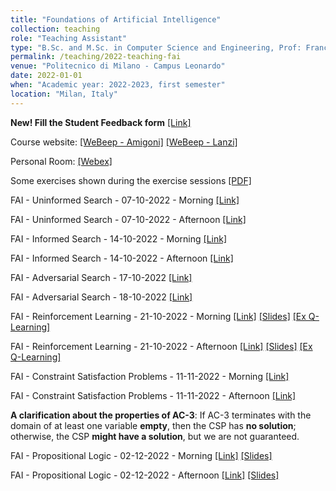 ```yaml
---
title: "Foundations of Artificial Intelligence"
collection: teaching
role: "Teaching Assistant"
type: "B.Sc. and M.Sc. in Computer Science and Engineering, Prof: Francesco Amigoni and Pier Luca Lanzi"
permalink: /teaching/2022-teaching-fai
venue: "Politecnico di Milano - Campus Leonardo"
date: 2022-01-01
when: "Academic year: 2022-2023, first semester"
location: "Milan, Italy"
---
```


<b>New! Fill the Student Feedback form</b> [[Link]](https://forms.gle/FjaqCA5URPRmRuVT9)

Course website: [[WeBeep - Amigoni]](https://webeep.polimi.it/course/view.php?id=7914) [[WeBeep - Lanzi]](https://webeep.polimi.it/course/view.php?id=7113) 

Personal Room: [[Webex]](https://politecnicomilano.webex.com/meet/albertomaria.metelli)

Some exercises shown during the exercise sessions [[PDF]](https://albertometelli.github.io/files/2021-fai/exercises.pdf)

FAI - Uninformed Search - 07-10-2022 - Morning [[Link]](https://politecnicomilano.webex.com/politecnicomilano/ldr.php?RCID=0c00a51de5c1cc86ebee91375da37c80)

FAI - Uninformed Search - 07-10-2022 - Afternoon [[Link]](https://politecnicomilano.webex.com/politecnicomilano/ldr.php?RCID=e2701bd036a0ff5d4778580500fad8b2)

FAI - Informed Search - 14-10-2022 - Morning [[Link]](https://politecnicomilano.webex.com/politecnicomilano/ldr.php?RCID=625252dd5bef3414e95b91fe134ee5a0)

FAI - Informed Search - 14-10-2022 - Afternoon [[Link]](https://politecnicomilano.webex.com/politecnicomilano/ldr.php?RCID=027611c8dea5bd26f31865890135af0a)

FAI - Adversarial Search - 17-10-2022 [[Link]](https://politecnicomilano.webex.com/politecnicomilano/ldr.php?RCID=86532474caa45fad3b15d9a269ef8fa9)

FAI - Adversarial Search - 18-10-2022 [[Link]](https://politecnicomilano.webex.com/politecnicomilano/ldr.php?RCID=f06638304d6d91338b8118676f24cb8c)

FAI - Reinforcement Learning - 21-10-2022 - Morning [[Link]](https://politecnicomilano.webex.com/politecnicomilano/ldr.php?RCID=cbc2564e6d1be49ed68524a6658033bf) [[Slides]](https://albertometelli.github.io/files/2022-fai/FAI_ExAdvSearch.pdf) [[Ex Q-Learning]](https://albertometelli.github.io/files/2022-fai/exercise_qlearning.pdf) 

FAI - Reinforcement Learning - 21-10-2022 - Afternoon [[Link]](https://politecnicomilano.webex.com/politecnicomilano/ldr.php?RCID=d1e26ef8dd59207e41891f207f39ccec) [[Slides]](https://albertometelli.github.io/files/2022-fai/FAI_ExAdvSearch.pdf) [[Ex Q-Learning]](https://albertometelli.github.io/files/2022-fai/exercise_qlearning.pdf)

FAI - Constraint Satisfaction Problems - 11-11-2022 - Morning [[Link]](https://politecnicomilano.webex.com/politecnicomilano/ldr.php?RCID=6b0d9707ded83632fdcd8a3f3c434919)

FAI - Constraint Satisfaction Problems - 11-11-2022 - Afternoon [[Link]](https://politecnicomilano.webex.com/politecnicomilano/ldr.php?RCID=b7e0ea7ea206ddf036df3af12b36919c)

<b>A clarification about the properties of AC-3</b>: If AC-3 terminates with the domain of at least one variable <b>empty</b>, then the CSP has <b>no solution</b>; otherwise, the CSP <b>might have a solution</b>, but we are not guaranteed.

FAI - Propositional Logic - 02-12-2022 - Morning [[Link]](https://politecnicomilano.webex.com/politecnicomilano/ldr.php?RCID=5e601108305e2e81c9fa785616c28ce6) [[Slides]](https://albertometelli.github.io/files/2022-fai/FAI-consistency.pdf)

FAI - Propositional Logic - 02-12-2022 - Afternoon [[Link]](https://politecnicomilano.webex.com/politecnicomilano/ldr.php?RCID=1da3b9c592b8815ef669a6cf2989c86a) [[Slides]](https://albertometelli.github.io/files/2022-fai/FAI-consistency.pdf)
